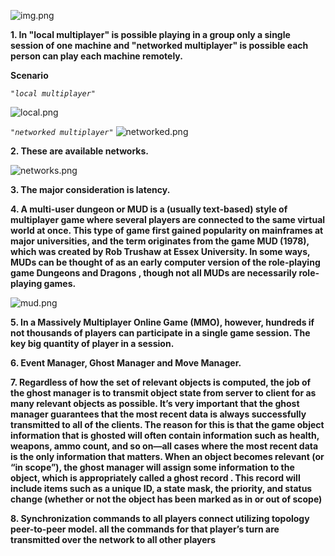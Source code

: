 ![img.png](questions.png)

**1. In "local multiplayer" is possible playing in a group only a single session of one machine
   and "networked multiplayer" is possible each person can play each machine remotely.**
   
**Scenario**

_`"local multiplayer"`_

![local.png](local.png)

_`"networked multiplayer"`_
![networked.png](networked.png)


**2. These are available networks.**

![networks.png](networks.png)


**3. The major consideration is latency.**

**4. A multi-user dungeon or MUD is a (usually text-based) style of multiplayer game where
 several players are connected to the same virtual world at once. This type of game first gained
 popularity on mainframes at major universities, and the term originates from the game MUD
 (1978), which was created by Rob Trushaw at Essex University. In some ways, MUDs can be
 thought of as an early computer version of the role-playing game Dungeons and Dragons ,
 though not all MUDs are necessarily role-playing games.**

![mud.png](mud.jpg)


**5. In a Massively
Multiplayer Online Game (MMO), however, hundreds if not thousands of players can participate
in a single game session. The key big quantity of player in a session.**

**6. Event Manager, Ghost Manager and Move Manager.**

**7. Regardless of how the set of relevant objects is computed, the job of the ghost manager is to
transmit object state from server to client for as many relevant objects as possible. It’s very
important that the ghost manager guarantees that the most recent data is always successfully
transmitted to all of the clients. The reason for this is that the game object information that is
ghosted will often contain information such as health, weapons, ammo count, and so on—all
cases where the most recent data is the only information that matters.
When an object becomes relevant (or “in scope”), the ghost manager will assign some
information to the object, which is appropriately called a ghost record . This record will include
items such as a unique ID, a state mask, the priority, and status change (whether or not the
object has been marked as in or out of scope)**

**8. Synchronization commands to all players connect utilizing topology peer-to-peer model.
all the commands for that player’s turn are transmitted over the network to all
other players**

